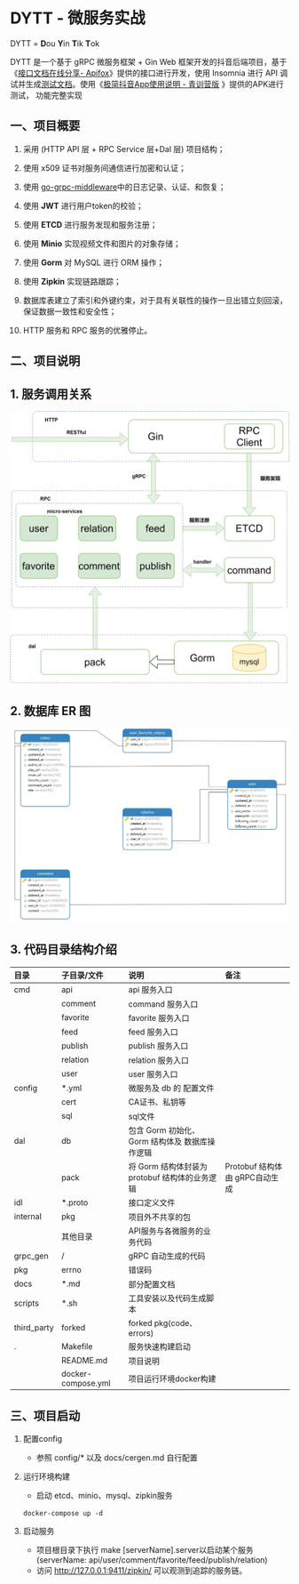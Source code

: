 <!--
 * @Author: jf-011101 2838264218@qq.com
 * @Date: 2022-08-20 22:34:15
 * @LastEditors: jf-011101 2838264218@qq.com
 * @LastEditTime: 2022-08-21 11:58:46
 * @FilePath: \dytt\README.md
 * @Description: functions and args
-->
# DYTT - 微服务实战
DYTT = **D**ou **Y**in **T**ik **T**ok

DYTT 是一个基于 gRPC 微服务框架 + Gin Web 框架开发的抖音后端项目，基于《[接口文档在线分享](https://www.apifox.cn/apidoc/shared-8cc50618-0da6-4d5e-a398-76f3b8f766c5/)[- Apifox](https://www.apifox.cn/apidoc/shared-8cc50618-0da6-4d5e-a398-76f3b8f766c5/)》提供的接口进行开发，使用 Insomnia 进行 API 调试并生成[测试文档](https://github.com/jf-011101/DYTT/blob/master/Insomnia_2022-08-22)。使用《[极简抖音App使用说明 - 青训营版](https://bytedance.feishu.cn/docs/doccnM9KkBAdyDhg8qaeGlIz7S7) 》提供的APK进行测试， 功能完整实现

## 一、项目概要
 

1. 采用 (HTTP API 层 + RPC Service 层+Dal 层) 项目结构；

2. 使用 x509 证书对服务间通信进行加密和认证；

3. 使用 [go-grpc-middleware](https://github.com/grpc-ecosystem/go-grpc-middleware)中的日志记录、认证、和恢复；

4. 使用 **JWT** 进行用户token的校验；

5. 使用 **ETCD** 进行服务发现和服务注册；

6. 使用 **Minio** 实现视频文件和图片的对象存储；

7. 使用 **Gorm** 对 MySQL 进行 ORM 操作；

8. 使用 **Zipkin** 实现链路跟踪；

9. 数据库表建立了索引和外键约束，对于具有关联性的操作一旦出错立刻回滚，保证数据一致性和安全性；

10. HTTP 服务和 RPC 服务的优雅停止。



## 二、项目说明

## 1. 服务调用关系

![](https://raw.githubusercontent.com/jf-011101/Image_hosting_rep/main/arc1.png)
## 2. 数据库 ER 图

![](https://raw.githubusercontent.com/jf-011101/Image_hosting_rep/main/dytter1.jpg)
## 3. 代码目录结构介绍

| 目录 | 子目录/文件 | 说明 | 备注 |
|:--|:--|:--|:--|
| cmd | api | api 服务入口 |  |
|| comment | command 服务入口 ||
|| favorite | favorite 服务入口 ||
|| feed | feed 服务入口 ||
|| publish | publish 服务入口 ||
|| relation | relation 服务入口 ||
|| user | user 服务入口 ||
| config | *.yml |微服务及 db 的 配置文件||
||cert|CA证书、私钥等||
||sql|sql文件||
| dal | db | 包含 Gorm 初始化、Gorm 结构体及 数据库操作逻辑 ||
|| pack | 将 Gorm 结构体封装为 protobuf 结构体的业务逻辑 | Protobuf 结构体由 gRPC自动生成 |
| idl | *.proto |接口定义文件||
|internal|pkg|项目外不共享的包||
||其他目录|API服务与各微服务的业务代码||
| grpc_gen | / |gRPC 自动生成的代码||
| pkg | errno                   | 错误码 ||
|docs| *.md | 部分配置文档 |                                |
|scripts| *.sh | 工具安装以及代码生成脚本 ||
|third_party| forked | forked pkg(code、errors)                                                   ||
|.| Makefile | 服务快速构建启动                                             ||
|| README.md | 项目说明 ||
|| docker-compose.yml | 项目运行环境docker构建 ||
## 三、项目启动

1. 配置config
    - 参照 config/* 以及 docs/cergen.md 自行配置

2. 运行环境构建
    - 启动 etcd、minio、mysql、zipkin服务
    ```
    docker-compose up -d
    ```

3. 启动服务
    - 项目根目录下执行 make [serverName].server以启动某个服务(serverName: api/user/comment/favorite/feed/publish/relation)
    - 访问 http://127.0.0.1:9411/zipkin/ 可以观测到追踪的服务链。


